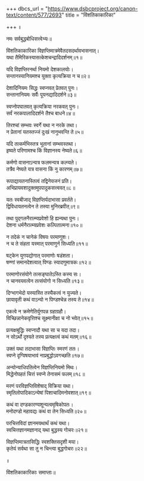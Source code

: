 +++
dbcs_url = "https://www.dsbcproject.org/canon-text/content/577/2693"
title = "विंशतिकाकारिका"

+++
॥

नमः सर्वबुद्धबोधिसत्त्वेभ्यः॥

विंशतिकाकारिका
विज्ञप्तिमात्रमेवैतदसदर्थावभासनात्।  
यथा तैमिरिकस्यासत्केशचन्द्रादिदर्शनम्॥१॥

यदि विज्ञप्तिरनर्था नियमो देशकालयोः।  
सन्तानस्यानियमश्च युक्ता कृत्यक्रिया न च॥२॥

देशादिनियमः सिद्धः स्वप्नवत् प्रेतवत् पुनः।  
सन्तानानियमः सर्वैः पूयनद्यादिदर्शने॥३॥

स्वप्नोपघातवत् कृत्यक्रिया नरकवत् पुनः।  
सर्वं नरकपालादिदर्शने तैश्च बाधने॥४॥

तिरश्चां सम्भवः स्वर्गे यथा न नरके तथा।  
न प्रेतानां यतस्तज्जं दुःखं नानुभवन्ति ते॥५॥

यदि तत्कर्मभिस्तत्र भूतानां सम्भवस्तथा।  
इष्यते परिणामश्च किं विज्ञानस्य नेष्यते॥६॥

कर्मणो वासनाऽन्यत्र फलमन्यत्र कल्प्यते।  
तत्रैव नेष्यते यत्र वासना किं नु कारणम्॥७॥

रूपाद्यायतनास्तित्वं तद्विनेयजनं प्रति।  
अभिप्रायवशादुक्तमुपपादुकसत्त्ववत्॥८॥

यतः स्वबीजाद् विज्ञप्तिर्यदाभासा प्रवर्तते।  
द्विविधायतनत्वेन ते तस्या मुनिरब्रवीत्॥९॥

तथा पुद्गलनैरात्म्यप्रवेशो हि ह्यन्यथा पुनः।  
देशना धर्मनैरात्म्यप्रवेशः कल्पितात्मना॥१०॥

न तदेकं न चानेकं विषयः परमाणुशः।  
न च ते संहता यस्मात् परमाणुर्न सिध्यति॥११॥

षट्केन युगपद्योगात् परमाणोः षडंशता।  
षण्णां समानदेशत्वात् पिण्डः स्यादणुमात्रकः॥१२॥

परमाणोरसंयोगे तत्सङ्घातेऽस्ति कस्य सः।  
न चानवयवत्वेन तत्संयोगो न सिध्यति॥१३॥

दिग्भागभेदो यस्यास्ति तस्यैकत्वं न युज्यते।  
छायावृती कथं वाऽन्यो न पिण्डश्चेन्न तस्य ते॥१४॥

एकत्वे न क्रमेणेतिर्युगपन्न ग्रहाग्रहौ।  
विच्छिन्नानेकवृत्तिश्च सूक्ष्मानीक्षा च नो भवेत्॥१५॥

प्रत्यक्षबुद्धिः स्वप्नादौ यथा सा च यदा तदा।  
न सोऽर्थो दृश्यते तस्य प्रत्यक्षत्वं कथं मतम्॥१६॥

उक्तं यथा तदाभासा विज्ञप्तिः स्मरणं ततः।  
स्वप्ने दृग्विषयाभावं नाप्रबुद्धोऽवगच्छति॥१७॥

अन्योन्याधिपतित्वेन विज्ञप्तिनियमो मिथः।  
मिद्धेनोपहतं चित्तं स्वप्ने तेनासमं फलम्॥१८॥

मरणं परविज्ञप्तिविशेषाद् विक्रिया यथा।  
स्मृतिलोपादिकाऽन्येषां पिशाचादिमनोवशात्॥१९॥

कथं वा दण्डकारण्यशून्यत्वमृषिकोपतः।  
मनोदण्डो महावद्यः कथं वा तेन सिध्यति॥२०॥

परचित्तविदां ज्ञानमयथार्थं कथं यथा।  
स्वचित्तज्ञानमज्ञानाद् यथा बुद्धस्य गोचरः॥२१॥

विज्ञप्तिमात्रतासिद्धिः स्वशक्तिसदृशी मया।  
कृतेयं सर्वथा सा तु न चिन्त्या बुद्धगोचरः॥२२॥

॥

विंशतिकाकारिकाः समाप्ताः॥

